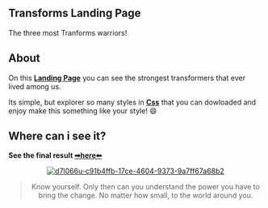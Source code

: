 ## Transforms Landing Page
The three most Tranforms warriors! 

## About

On this **[Landing Page](https://unbounce.com/landing-page-articles/what-is-a-landing-page/)** you can see the strongest transformers that ever lived among us.

Its simple, but explorer so many styles in **[Css](https://developer.mozilla.org/pt-BR/docs/Web/CSS)** that you can dowloaded and enjoy make this something like your style! 😄

## Where can i see it? 

 **See the final result [➡here⬅](https://bumboobee.github.io/Transforms/)**
 
<div align="center">

 [![d7l066u-c91b4ffb-17ce-4604-9373-9a7ff67a68b2 ](https://user-images.githubusercontent.com/94147847/153494244-e3c90256-faaf-4428-b76c-9a558fabed34.gif)](https://unbounce.com/landing-page-articles/what-is-a-landing-page/)

 > Know yourself. Only then can you understand the power you have to bring the change. No matter how small, to the world around you.
<div \>
